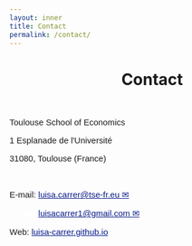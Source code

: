 ```yaml
---
layout: inner
title: Contact
permalink: /contact/
---
```


<head>
<link rel="shortcut icon" type="image/png" href="/favicon2.png">
</head>

# <center> Contact </center>

<p>&nbsp;
</p>

<p style="font-size:15px;font-family: 'Source Sans Pro', sans-serif"> Toulouse School of Economics </p>

<p style="font-size:15px;font-family: 'Source Sans Pro', sans-serif"> 1 Esplanade de l'Université </p>

<p style="font-size:15px;font-family: 'Source Sans Pro', sans-serif">  31080, Toulouse (France) </p>

<p>&nbsp;
</p>

<p style="font-size:15px;font-family: 'Source Sans Pro', sans-serif"> E-mail: <a style="color: #081b88" href= "mailto:luisa.carrer@tse-fr.eu">luisa.carrer@tse-fr.eu &#9993;</a> </p>
<p style="font-size:15px;font-family: 'Source Sans Pro', sans-serif; color: white"> E-mail: <a style="color: #081b88" href= "mailto:luisacarrer1@gmail.com">luisacarrer1@gmail.com &#9993;</a> </p>
<p style="font-size:15px;font-family: 'Source Sans Pro', sans-serif"> Web: <a style="color: #081b88" href="https://luisa-carrer.github.io">luisa-carrer.github.io</a> </p>

